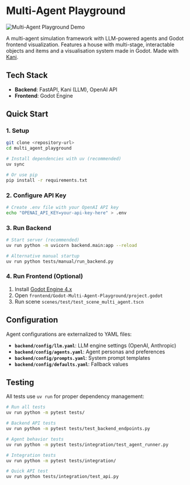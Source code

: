 # Multi-Agent Playground

![Multi-Agent Playground Demo](assets/multi_agent_playground_demo.gif)

A multi-agent simulation framework with LLM-powered agents and Godot frontend visualization. Features a house with multi-stage, interactable objects and items and a visualisation system made in Godot. Made with [Kani](https://github.com/zhudotexe/kani).

## Tech Stack
- **Backend**: FastAPI, Kani (LLM), OpenAI API
- **Frontend**: Godot Engine

## Quick Start

### 1. Setup
```bash
git clone <repository-url>
cd multi_agent_playground

# Install dependencies with uv (recommended)
uv sync

# Or use pip
pip install -r requirements.txt
```

### 2. Configure API Key
```bash
# Create .env file with your OpenAI API key
echo "OPENAI_API_KEY=your-api-key-here" > .env
```

### 3. Run Backend
```bash
# Start server (recommended)
uv run python -m uvicorn backend.main:app --reload

# Alternative manual startup
uv run python tests/manual/run_backend.py
```

### 4. Run Frontend (Optional)
1. Install [Godot Engine 4.x](https://godotengine.org/)
2. Open `frontend/Godot-Multi-Agent-Playground/project.godot`
3. Run scene `scenes/test/test_scene_multi_agent.tscn`

## Configuration

Agent configurations are externalized to YAML files:

- **`backend/config/llm.yaml`**: LLM engine settings (OpenAI, Anthropic)
- **`backend/config/agents.yaml`**: Agent personas and preferences
- **`backend/config/prompts.yaml`**: System prompt templates
- **`backend/config/defaults.yaml`**: Fallback values

## Testing

All tests use `uv run` for proper dependency management:

```bash
# Run all tests
uv run python -m pytest tests/

# Backend API tests
uv run python -m pytest tests/test_backend_endpoints.py

# Agent behavior tests
uv run python -m pytest tests/integration/test_agent_runner.py

# Integration tests
uv run python -m pytest tests/integration/

# Quick API test
uv run python tests/integration/test_api.py
```

